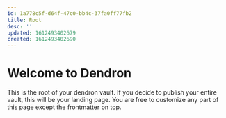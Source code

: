```yaml
---
id: 1a778c5f-d64f-47c0-bb4c-37fa0ff77fb2
title: Root
desc: ''
updated: 1612493402679
created: 1612493402690
---
```

# Welcome to Dendron

This is the root of your dendron vault. If you decide to publish your entire vault, this will be your landing page. You are free to customize any part of this page except the frontmatter on top. 
